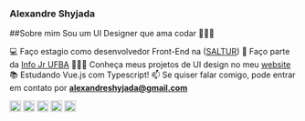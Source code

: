 ### Alexandre Shyjada 

##Sobre mim
Sou um UI Designer que ama codar 👨‍💻🥰

💻 Faço estagio como desenvolvedor Front-End na ([SALTUR](http://saltur.salvador.ba.gov.br/))
💚 Faço parte da [Info Jr UFBA](https://www.infojr.com.br/)
👨🏽‍💻 Conheça meus projetos de UI design no meu [website](https://www.alexshyjada.com/)
📚 Estudando Vue.js com Typescript!
📫 Se quiser falar comigo, pode entrar em contato por **alexandreshyjada@gmail.com**

<p align="left">
  <img src="https://cdn.worldvectorlogo.com/logos/logo-javascript.svg" alt="javascript" width="20" height="20"/>
  <img src="https://cdn.worldvectorlogo.com/logos/typescript.svg" alt="typescript"  width="20" height="20"/>
  <img src="https://cdn.worldvectorlogo.com/logos/vue-9.svg" alt="vue.js" width="20" height="20"/>
  <img src="https://cdn.worldvectorlogo.com/logos/react-2.svg" alt="html5"  width="20" height="20"/>  
  <img src="https://cdn.worldvectorlogo.com/logos/sass-1.svg" alt="vue.js" width="20" height="20"/> 
</p>
